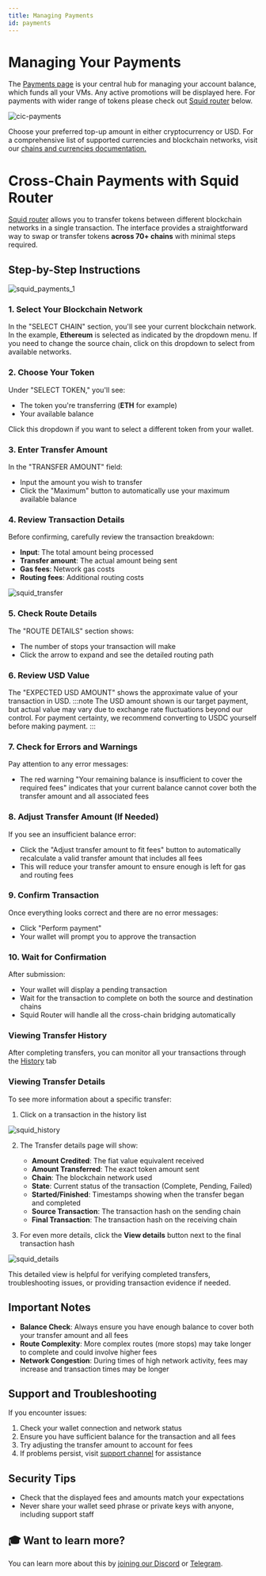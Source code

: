 ```yaml
---
title: Managing Payments
id: payments
---
```


# Managing Your Payments

The [Payments page](https://intercloud.cudos.org/payments) is your central hub for managing your account balance, which funds all your VMs. Any active promotions will be displayed here. For payments with wider range of tokens please check out [Squid router](https://intercloud.cudos.org/payments/squid/new) below.

![cic-payments](@site/static/img/cic-payments.png)

Choose your preferred top-up amount in either cryptocurrency or USD.
For a comprehensive list of supported currencies and blockchain networks, visit our [chains and currencies documentation.](/docs/cudos-intercloud/chains-currencies.md)

# Cross-Chain Payments with Squid Router

[Squid router](https://intercloud.cudos.org/payments/squid/new) allows you to transfer tokens between different blockchain networks in a single transaction. The interface provides a straightforward way to swap or transfer tokens **across 70+ chains** with minimal steps required.

## Step-by-Step Instructions

![squid_payments_1](@site/static/img/squid_payments_1_2.png)

### 1. Select Your Blockchain Network

In the "SELECT CHAIN" section, you'll see your current blockchain network. In the example, **Ethereum** is selected as indicated by the dropdown menu. If you need to change the source chain, click on this dropdown to select from available networks.

### 2. Choose Your Token

Under "SELECT TOKEN," you'll see:

- The token you're transferring (**ETH** for example)
- Your available balance

Click this dropdown if you want to select a different token from your wallet.

### 3. Enter Transfer Amount

In the "TRANSFER AMOUNT" field:

- Input the amount you wish to transfer
- Click the "Maximum" button to automatically use your maximum available balance

### 4. Review Transaction Details

Before confirming, carefully review the transaction breakdown:

- **Input**: The total amount being processed
- **Transfer amount**: The actual amount being sent
- **Gas fees**: Network gas costs
- **Routing fees**: Additional routing costs

![squid_transfer](@site/static/img/squid_transfer.png)

### 5. Check Route Details

The "ROUTE DETAILS" section shows:

- The number of stops your transaction will make
- Click the arrow to expand and see the detailed routing path

### 6. Review USD Value

The "EXPECTED USD AMOUNT" shows the approximate value of your transaction in USD.
:::note
The USD amount shown is our target payment, but actual value may vary due to exchange rate fluctuations beyond our control. For payment certainty, we recommend converting to USDC yourself before making payment.
:::

### 7. Check for Errors and Warnings

Pay attention to any error messages:

- The red warning "Your remaining balance is insufficient to cover the required fees" indicates that your current balance cannot cover both the transfer amount and all associated fees

### 8. Adjust Transfer Amount (If Needed)

If you see an insufficient balance error:

- Click the "Adjust transfer amount to fit fees" button to automatically recalculate a valid transfer amount that includes all fees
- This will reduce your transfer amount to ensure enough is left for gas and routing fees

### 9. Confirm Transaction

Once everything looks correct and there are no error messages:

- Click "Perform payment"
- Your wallet will prompt you to approve the transaction

### 10. Wait for Confirmation

After submission:

- Your wallet will display a pending transaction
- Wait for the transaction to complete on both the source and destination chains
- Squid Router will handle all the cross-chain bridging automatically

### Viewing Transfer History

After completing transfers, you can monitor all your transactions through the [History](https://intercloud.cudos.org/payments/squid/history) tab

### Viewing Transfer Details

To see more information about a specific transfer:

1. Click on a transaction in the history list

![squid_history](@site/static/img/squid_transfer_history.png)

2. The Transfer details page will show:
   - **Amount Credited**: The fiat value equivalent received
   - **Amount Transferred**: The exact token amount sent
   - **Chain**: The blockchain network used
   - **State**: Current status of the transaction (Complete, Pending, Failed)
   - **Started/Finished**: Timestamps showing when the transfer began and completed
   - **Source Transaction**: The transaction hash on the sending chain
   - **Final Transaction**: The transaction hash on the receiving chain

3. For even more details, click the **View details** button next to the final transaction hash

![squid_details](@site/static/img/squid_transfer_details.png)

This detailed view is helpful for verifying completed transfers, troubleshooting issues, or providing transaction evidence if needed.

## Important Notes

- **Balance Check**: Always ensure you have enough balance to cover both your transfer amount and all fees
- **Route Complexity**: More complex routes (more stops) may take longer to complete and could involve higher fees
- **Network Congestion**: During times of high network activity, fees may increase and transaction times may be longer

## Support and Troubleshooting

If you encounter issues:

1. Check your wallet connection and network status
2. Ensure you have sufficient balance for the transaction and all fees
3. Try adjusting the transfer amount to account for fees
4. If problems persist, visit [support channel](https://discord.com/invite/cudos) for assistance

## Security Tips

- Check that the displayed fees and amounts match your expectations
- Never share your wallet seed phrase or private keys with anyone, including support staff

## 🎓 Want to learn more?

You can learn more about this by [joining our Discord](https://discord.com/invite/cudos) or [Telegram](https://t.me/cudostelegram).
